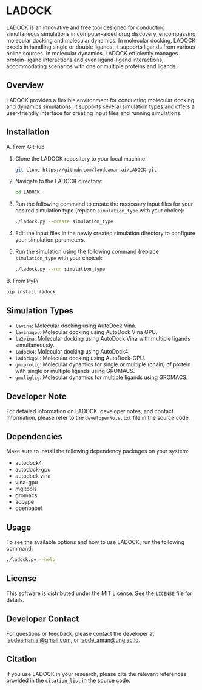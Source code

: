 # LADOCK

LADOCK is an innovative and free tool designed for conducting simultaneous simulations in computer-aided drug discovery, encompassing molecular docking and molecular dynamics. In molecular docking, LADOCK excels in handling single or double ligands. It supports ligands from various online sources. In molecular dynamics, LADOCK efficiently manages protein-ligand interactions and even ligand-ligand interactions, accommodating scenarios with one or multiple proteins and ligands.

## Overview

LADOCK provides a flexible environment for conducting molecular docking and dynamics simulations. It supports several simulation types and offers a user-friendly interface for creating input files and running simulations.

## Installation
A. From GitHub

1. Clone the LADOCK repository to your local machine:

   ```bash
   git clone https://github.com/laodeaman.ai/LADOCK.git
   ```

2. Navigate to the LADOCK directory:

   ```bash
   cd LADOCK
   ```

3. Run the following command to create the necessary input files for your desired simulation type (replace `simulation_type` with your choice):

   ```bash
   ./ladock.py --create simulation_type
   ```

4. Edit the input files in the newly created simulation directory to configure your simulation parameters.

5. Run the simulation using the following command (replace `simulation_type` with your choice):

   ```bash
   ./ladock.py --run simulation_type
   ```
B. From PyPi
   ```bash
   pip install ladock
   ```
   
## Simulation Types
- `lavina`: Molecular docking using AutoDock Vina.
- `lavinagpu`: Molecular docking using AutoDock Vina GPU.
- `la2vina`: Molecular docking using AutoDock Vina with multiple ligands simultaneously.
- `ladock4`: Molecular docking using AutoDock4.
- `ladockgpu`: Molecular docking using AutoDock-GPU.
- `gmxprolig`: Molecular dynamics for single or multiple (chain) of protein with single or multiple ligands using GROMACS.
- `gmxliglig`: Molecular dynamics for multiple ligands using GROMACS.

## Developer Note

For detailed information on LADOCK, developer notes, and contact information, please refer to the `developerNote.txt` file in the source code.

## Dependencies

Make sure to install the following dependency packages on your system:
- autodock4
- autodock-gpu
- autodock vina
- vina-gpu
- mgltools
- gromacs
- acpype
- openbabel

## Usage

To see the available options and how to use LADOCK, run the following command:

```bash
./ladock.py --help
```

## License

This software is distributed under the MIT License. See the `LICENSE` file for details.

## Developer Contact

For questions or feedback, please contact the developer at laodeaman.ai@gmail.com, or laode_aman@ung.ac.id.

## Citation

If you use LADOCK in your research, please cite the relevant references provided in the `citation_list` in the source code.

